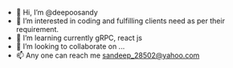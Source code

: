 - 👋 Hi, I’m @deepoosandy
- 👀 I’m interested in coding and fulfilling clients need as per their requirement.
- 🌱 I’m learning currently gRPC, react js
- 💞️ I’m looking to collaborate on ...
- 📫 Any one can reach me sandeep_28502@yahoo.com
<!---
deepoosandy/deepoosandy is a ✨ special ✨ repository because its `README.md` (this file) appears on your GitHub profile.
You can click the Preview link to take a look at your changes.
--->
